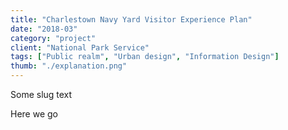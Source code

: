 ```yaml
---
title: "Charlestown Navy Yard Visitor Experience Plan"
date: "2018-03"
category: "project"
client: "National Park Service"
tags: ["Public realm", "Urban design", "Information Design"]
thumb: "./explanation.png"
---
```

Some slug text

Here we go